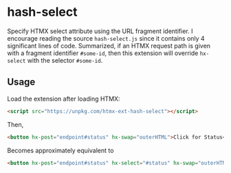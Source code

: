 # hash-select

Specify HTMX select attribute using the URL fragment identifier.
I encourage reading the source `hash-select.js` since it contains only 4 significant lines of code.
Summarized, if an HTMX request path is given with a fragment identifier `#some-id`, then this extension will override `hx-select` with the selector `#some-id`.

## Usage

Load the extension after loading HTMX:

```html
<script src="https://unpkg.com/htmx-ext-hash-select"></script>
```

Then,

```html
<button hx-post="endpoint#status" hx-swap="outerHTML">Click for Status</button>
```

Becomes approximately equivalent to

```html
<button hx-post="endpoint#status" hx-select="#status" hx-swap="outerHTML">Click for Status</button>
```

